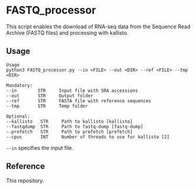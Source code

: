 # FASTQ_processor

This script enables the download of RNA-seq data from the Sequence Read Archive (FASTQ files) and processing with kallisto.

## Usage



```
Usage
python3 FASTQ_processor.py --in <FILE> --out <DIR> --ref <FILE> --tmp <DIR>

Mandatory:
--in        STR     Input file with SRA accessions
--out       STR     Output folder
--ref       STR     FASTA file with reference sequences
--tmp       STR     Temp folder

Optional:
--kallisto   STR     Path to kallisto [kallisto]
--fastqdump  STR     Path to fastq-dump [fastq-dump]
--prefetch   STR     Path to prefetch [prefetch]
--cpus       INT     Number of threads to use for kallisto [2]
```

`--in` specifies the input file.

	

## Reference
This repository.
